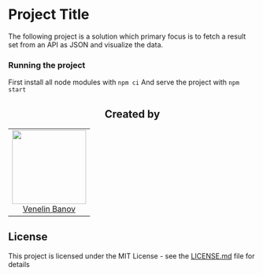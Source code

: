 # Project Title

The following project is a solution which primary focus is to fetch a result set from an API as JSON and visualize the data.

### Running the project
First install all node modules with
`npm ci`
And serve the project with
`npm start`

<h2 align="center">Created by</h2>

<table>
  <tbody>
    <tr>
      <td align="center">
        <a href="https://github.com/Graveheart">
          <img width="150" height="150" src="https://avatars2.githubusercontent.com/u/6318562?s=150&v=4">
          </br>
          Venelin Banov
        </a>
      </td>
    </tr>
  <tbody>
</table>

## License

This project is licensed under the MIT License - see the [LICENSE.md](LICENSE.md) file for details
